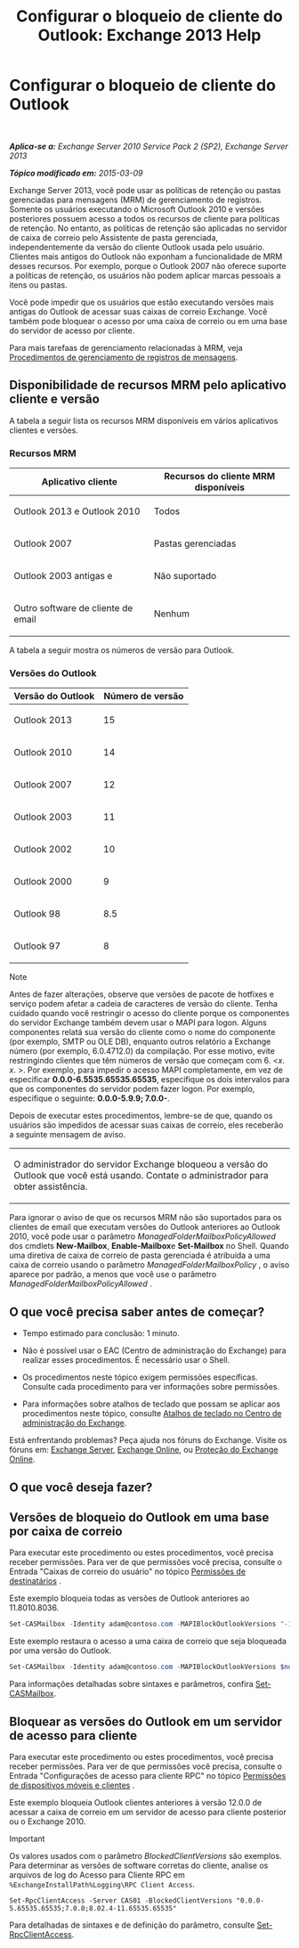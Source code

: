 ﻿---
title: 'Configurar o bloqueio de cliente do Outlook: Exchange 2013 Help'
TOCTitle: Configurar o bloqueio de cliente do Outlook
ms:assetid: 3a579c83-8bc7-4adc-a25c-8eb6eed7220c
ms:mtpsurl: https://technet.microsoft.com/pt-br/library/Dd335207(v=EXCHG.150)
ms:contentKeyID: 51407852
ms.date: 05/22/2018
mtps_version: v=EXCHG.150
ms.translationtype: MT
---

# Configurar o bloqueio de cliente do Outlook

 

_**Aplica-se a:** Exchange Server 2010 Service Pack 2 (SP2), Exchange Server 2013_

_**Tópico modificado em:** 2015-03-09_

Exchange Server 2013, você pode usar as políticas de retenção ou pastas gerenciadas para mensagens (MRM) de gerenciamento de registros. Somente os usuários executando o Microsoft Outlook 2010 e versões posteriores possuem acesso a todos os recursos de cliente para políticas de retenção. No entanto, as políticas de retenção são aplicadas no servidor de caixa de correio pelo Assistente de pasta gerenciada, independentemente da versão do cliente Outlook usada pelo usuário. Clientes mais antigos do Outlook não exponham a funcionalidade de MRM desses recursos. Por exemplo, porque o Outlook 2007 não oferece suporte a políticas de retenção, os usuários não podem aplicar marcas pessoais a itens ou pastas.

Você pode impedir que os usuários que estão executando versões mais antigas do Outlook de acessar suas caixas de correio Exchange. Você também pode bloquear o acesso por uma caixa de correio ou em uma base do servidor de acesso por cliente.

Para mais tarefaas de gerenciamento relacionadas à MRM, veja [Procedimentos de gerenciamento de registros de mensagens](messaging-records-management-procedures-exchange-2013-help.md).

## Disponibilidade de recursos MRM pelo aplicativo cliente e versão

A tabela a seguir lista os recursos MRM disponíveis em vários aplicativos clientes e versões.

### Recursos MRM

<table>
<colgroup>
<col style="width: 50%" />
<col style="width: 50%" />
</colgroup>
<thead>
<tr class="header">
<th>Aplicativo cliente</th>
<th>Recursos do cliente MRM disponíveis</th>
</tr>
</thead>
<tbody>
<tr class="odd">
<td><p>Outlook 2013 e Outlook 2010</p></td>
<td><p>Todos</p></td>
</tr>
<tr class="even">
<td><p>Outlook 2007</p></td>
<td><p>Pastas gerenciadas</p></td>
</tr>
<tr class="odd">
<td><p>Outlook 2003 antigas e</p></td>
<td><p>Não suportado</p></td>
</tr>
<tr class="even">
<td><p>Outro software de cliente de email</p></td>
<td><p>Nenhum</p></td>
</tr>
</tbody>
</table>


A tabela a seguir mostra os números de versão para Outlook.

### Versões do Outlook

<table>
<colgroup>
<col style="width: 50%" />
<col style="width: 50%" />
</colgroup>
<thead>
<tr class="header">
<th>Versão do Outlook</th>
<th>Número de versão</th>
</tr>
</thead>
<tbody>
<tr class="odd">
<td><p>Outlook 2013</p></td>
<td><p>15</p></td>
</tr>
<tr class="even">
<td><p>Outlook 2010</p></td>
<td><p>14</p></td>
</tr>
<tr class="odd">
<td><p>Outlook 2007</p></td>
<td><p>12</p></td>
</tr>
<tr class="even">
<td><p>Outlook 2003</p></td>
<td><p>11</p></td>
</tr>
<tr class="odd">
<td><p>Outlook 2002</p></td>
<td><p>10</p></td>
</tr>
<tr class="even">
<td><p>Outlook 2000</p></td>
<td><p>9</p></td>
</tr>
<tr class="odd">
<td><p>Outlook 98</p></td>
<td><p>8.5</p></td>
</tr>
<tr class="even">
<td><p>Outlook 97</p></td>
<td><p>8</p></td>
</tr>
</tbody>
</table>



> [!NOTE]
> Antes de fazer alterações, observe que versões de pacote de hotfixes e serviço podem afetar a cadeia de caracteres de versão do cliente. Tenha cuidado quando você restringir o acesso do cliente porque os componentes do servidor Exchange também devem usar o MAPI para logon. Alguns componentes relatá sua versão do cliente como o nome do componente (por exemplo, SMTP ou OLE DB), enquanto outros relatório a Exchange número (por exemplo, 6.0.4712.0) da compilação. Por esse motivo, evite restringindo clientes que têm números de versão que começam com 6. &lt;<EM>x</EM>. <EM>x</EM>. &gt;. Por exemplo, para impedir o acesso MAPI completamente, em vez de especificar <STRONG>0.0.0-6.5535.65535.65535</STRONG>, especifique os dois intervalos para que os componentes do servidor podem fazer logon. Por exemplo, especifique o seguinte: <STRONG>0.0.0-5.9.9; 7.0.0-</STRONG>.



Depois de executar estes procedimentos, lembre-se de que, quando os usuários são impedidos de acessar suas caixas de correio, eles receberão a seguinte mensagem de aviso.


<table>
<colgroup>
<col style="width: 100%" />
</colgroup>
<tbody>
<tr class="odd">
<td><p>O administrador do servidor Exchange bloqueou a versão do Outlook que você está usando. Contate o administrador para obter assistência.</p></td>
</tr>
</tbody>
</table>


Para ignorar o aviso de que os recursos MRM não são suportados para os clientes de email que executam versões do Outlook anteriores ao Outlook 2010, você pode usar o parâmetro *ManagedFolderMailboxPolicyAllowed* dos cmdlets **New-Mailbox**, **Enable-Mailbox**e **Set-Mailbox** no Shell. Quando uma diretiva de caixa de correio de pasta gerenciada é atribuída a uma caixa de correio usando o parâmetro *ManagedFolderMailboxPolicy* , o aviso aparece por padrão, a menos que você use o parâmetro *ManagedFolderMailboxPolicyAllowed* .

## O que você precisa saber antes de começar?

  - Tempo estimado para conclusão: 1 minuto.

  - Não é possível usar o EAC (Centro de administração do Exchange) para realizar esses procedimentos. É necessário usar o Shell.

  - Os procedimentos neste tópico exigem permissões específicas. Consulte cada procedimento para ver informações sobre permissões.

  - Para informações sobre atalhos de teclado que possam se aplicar aos procedimentos neste tópico, consulte [Atalhos de teclado no Centro de administração do Exchange](keyboard-shortcuts-in-the-exchange-admin-center-exchange-online-protection-help.md).

Está enfrentando problemas? Peça ajuda nos fóruns do Exchange. Visite os fóruns em: [Exchange Server](https://go.microsoft.com/fwlink/p/?linkid=60612), [Exchange Online](https://go.microsoft.com/fwlink/p/?linkid=267542), ou [Proteção do Exchange Online](https://go.microsoft.com/fwlink/p/?linkid=285351).

## O que você deseja fazer?

## Versões de bloqueio do Outlook em uma base por caixa de correio

Para executar este procedimento ou estes procedimentos, você precisa receber permissões. Para ver de que permissões você precisa, consulte o Entrada "Caixas de correio do usuário" no tópico [Permissões de destinatários](recipients-permissions-exchange-2013-help.md) .

Este exemplo bloqueia todas as versões de Outlook anteriores ao 11.8010.8036.

```powershell
Set-CASMailbox -Identity adam@contoso.com -MAPIBlockOutlookVersions "-11.8010.8036"
```

Este exemplo restaura o acesso a uma caixa de correio que seja bloqueada por uma versão do Outlook.

```powershell
Set-CASMailbox -Identity adam@contoso.com -MAPIBlockOutlookVersions $null
```

Para informações detalhadas sobre sintaxes e parâmetros, confira [Set-CASMailbox](https://technet.microsoft.com/pt-br/library/bb125264\(v=exchg.150\)).

## Bloquear as versões do Outlook em um servidor de acesso para cliente

Para executar este procedimento ou estes procedimentos, você precisa receber permissões. Para ver de que permissões você precisa, consulte o Entrada "Configurações de acesso para cliente RPC" no tópico [Permissões de dispositivos móveis e clientes](clients-and-mobile-devices-permissions-exchange-2013-help.md) .

Este exemplo bloqueia Outlook clientes anteriores à versão 12.0.0 de acessar a caixa de correio em um servidor de acesso para cliente posterior ou o Exchange 2010.


> [!IMPORTANT]
> Os valores usados com o parâmetro <EM>BlockedClientVersions</EM> são exemplos. Para determinar as versões de software corretas do cliente, analise os arquivos de log do Acesso para Cliente RPC em <CODE>%ExchangeInstallPath%Logging\RPC Client Access</CODE>.



    Set-RpcClientAccess -Server CAS01 -BlockedClientVersions "0.0.0-5.65535.65535;7.0.0;8.02.4-11.65535.65535"

Para detalhadas de sintaxes e de definição do parâmetro, consulte [Set-RpcClientAccess](https://technet.microsoft.com/pt-br/library/dd351072\(v=exchg.150\)).

